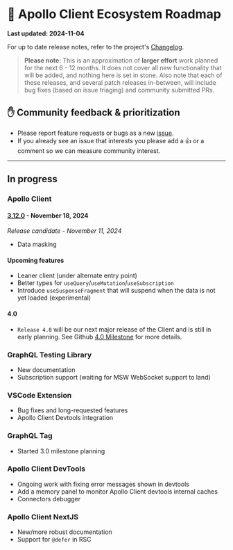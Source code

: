# 🔮 Apollo Client Ecosystem Roadmap

**Last updated: 2024-11-04**

For up to date release notes, refer to the project's [Changelog](https://github.com/apollographql/apollo-client/blob/main/CHANGELOG.md).

> **Please note:** This is an approximation of **larger effort** work planned for the next 6 - 12 months. It does not cover all new functionality that will be added, and nothing here is set in stone. Also note that each of these releases, and several patch releases in-between, will include bug fixes (based on issue triaging) and community submitted PRs.

## ✋ Community feedback & prioritization

- Please report feature requests or bugs as a new [issue](https://github.com/apollographql/apollo-client/issues/new/choose).
- If you already see an issue that interests you please add a 👍 or a comment so we can measure community interest.

---

## In progress

### Apollo Client

#### [3.12.0](https://github.com/apollographql/apollo-client/milestone/42) - November 18, 2024
_Release candidate - November 11, 2024_

- Data masking

#### Upcoming features

- Leaner client (under alternate entry point)
- Better types for `useQuery`/`useMutation`/`useSubscription`
- Introduce `useSuspenseFragment` that will suspend when the data is not yet loaded (experimental)

#### 4.0

- `Release 4.0` will be our next major release of the Client and is still in early planning.  See Github [4.0 Milestone](https://github.com/apollographql/apollo-client/milestone/31) for more details.

### GraphQL Testing Library

- New documentation
- Subscription support (waiting for MSW WebSocket support to land)

### VSCode Extension

- Bug fixes and long-requested features
- Apollo Client Devtools integration

### GraphQL Tag

- Started 3.0 milestone planning

### Apollo Client DevTools

- Ongoing work with fixing error messages shown in devtools
- Add a memory panel to monitor Apollo Client devtools internal caches
- Connectors debugger

### Apollo Client NextJS

- New/more robust documentation
- Support for `@defer` in RSC
